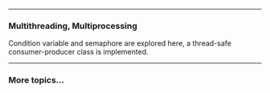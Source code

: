 
---
### Multithreading, Multiprocessing
Condition variable and semaphore are explored here, a thread-safe
consumer-producer class is implemented.

---
### More topics...
